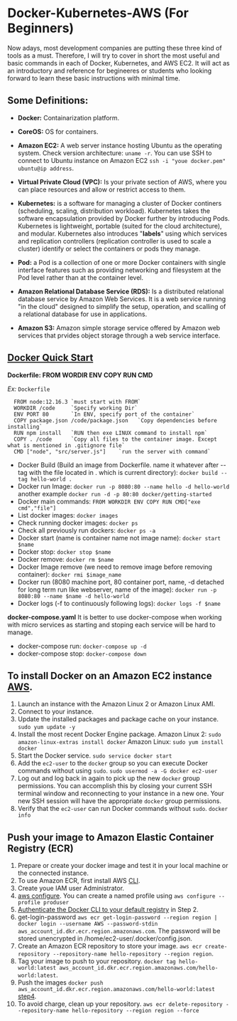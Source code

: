 # Docker-Kubernetes-AWS (For Beginners)
Now adays, most development companies are putting these three kind of tools as a must. Therefore, I will try to cover in short the most useful and basic commands in each of Docker, Kubernetes, and AWS EC2. It will act as an introductory and reference for begineeres or students who looking forward to learn these basic instructions with minimal time.



## Some Definitions:


* **Docker:**			Containarization platform.
* **CoreOS:**			OS for containers.
* **Amazon EC2:**     A web server instance hosting Ubuntu as the operating system. Check version architecture: `uname -r`. You can use SSH to connect to Ubuntu instance on Amazon EC2 `ssh -i "youe docker.pem" ubuntu@ip address`.
* **Virtual Private Cloud (VPC):** Is your private section of AWS, where you can place resources and allow or restrict access to them.

* **Kubernetes:** is a software for managing a cluster of Docker continers (scheduling, scaling, distribution workload). Kubernetes takes the software encapsulation provided by Docker further by introducing Pods. Kubernetes is lightweight, portable (suited for the cloud architecture), and modular. Kubernetes also introduces "**labels**" using which services and replication controllers (replication controller is used to scale a cluster) identify or select the containers or pods they manage.

* **Pod:** a Pod is a collection of one or more Docker containers with single interface features such as providing networking and filesystem at the Pod level rather than at the container level.
* **Amazon Relational Database Service (RDS):** Is a distributed relational database service by Amazon Web Services. It is a web service running "in the cloud" designed to simplify the setup, operation, and scalling of a relational database for use in applications.
* **Amazon S3:** Amazon simple storage service offered by Amazon web services that prvides object storage through a web service interface. 


## [Docker Quick Start](https://github.com/cyberphantom/Docker-Kubernetes-AWS/blob/main/docker.md)

**Dockerfile: FROM WORDIR ENV COPY RUN CMD**

*Ex:*
`Dockerfile`

      FROM node:12.16.3 `must start with FROM`
      WORKDIR /code     `Specify working Dir`
      ENV PORT 80       `In ENV, specify port of the container`
      COPY package.json /code/package.json   `Copy dependencies before installing`
      RUN npm install   `RUN then exe LINUX command to install npm`
      COPY . /code      `Copy all files to the container image. Except what is mentioned in .gitignore file`
      CMD ["node", "src/server.js"]    `run the server with command`

* Docker Build (Build an image from Dockerfile. name it whatever after --tag with the file located in . which is current directory): `docker build --tag hello-world .`
* Docker run Image: `docker run -p 8080:80 --name hello -d hello-world` another example
`docker run -d -p 80:80 docker/getting-started`
* Docker main commands: `FROM WORKDIR ENV COPY RUN CMD["exe cmd","file"]`
* List docker images: `docker images`
* Check running docker images: `docker ps`
* Check all previously run dockers: `docker ps -a`
* Docker start (name is container name not image name): `docker start $name`
* Docker stop: `docker stop $name`
* Docker remove: `docker rm $name`
* Docker Image remove (we need to remove image before removing container): `docker rmi $image_name`
* Docker run (8080 machine port, 80 container port, name, -d detached for long term run like webserver, name of the image): `docker run -p 8080:80 --name $name -d hello-world`
* Docker logs (-f to continuously following logs): `docker logs -f $name`

**docker-compose.yaml**
It is better to use docker-compose when working with micro services as starting and stoping each service will be hard to manage.

* docker-compose run: `docker-compose up -d`
* docker-compose stop: `docker-compose down`

## To install Docker on an Amazon EC2 instance [AWS](https://docs.aws.amazon.com/AmazonECS/latest/developerguide/docker-basics.html).

1. Launch an instance with the Amazon Linux 2 or Amazon Linux AMI.
2. Connect to your instance.
3. Update the installed packages and package cache on your instance. `sudo yum update -y`
4. Install the most recent Docker Engine package.
   Amazon Linux 2: `sudo amazon-linux-extras install docker`
   Amazon Linux: `sudo yum install docker`
5. Start the Docker service. `sudo service docker start`
6. Add the `ec2-user` to the `docker` group so you can execute Docker commands without using `sudo`. `sudo usermod -a -G docker ec2-user`
7. Log out and log back in again to pick up the new `docker` group permissions. You can accomplish this by closing your current SSH terminal window and reconnecting to your instance in a new one. Your new SSH session will have the appropriate `docker` group permissions. 
8. Verify that the `ec2-user` can run Docker commands without `sudo`. `docker info`

## Push your image to Amazon Elastic Container Registry (ECR)

1. Prepare or create your docker image and test it in your local machine or the connected instance.
2. To use Amazon ECR, first install AWS [CLI](https://docs.aws.amazon.com/AmazonECR/latest/userguide/get-set-up-for-amazon-ecr.html).
3. Create youe IAM user Administrator.
4. [aws configure](https://docs.aws.amazon.com/cli/latest/userguide/cli-configure-quickstart.html). You can create a named profile using `aws configure --profile produser`
5. [Authenticate the Docker CLI to your default registry](https://docs.aws.amazon.com/AmazonECR/latest/userguide/getting-started-cli.html) in Step 2.
6. get-login-password `aws ecr get-login-password --region region | docker login --username AWS --password-stdin aws_account_id.dkr.ecr.region.amazonaws.com`. The password will be stored unencrypted in /home/ec2-user/.docker/config.json.
7. Create an Amazon ECR repository to store your image. `aws ecr create-repository --repository-name hello-repository --region region`.
8. Tag your image to push to your repository. `docker tag hello-world:latest aws_account_id.dkr.ecr.region.amazonaws.com/hello-world:latest`.
9. Push the images `docker push aws_account_id.dkr.ecr.region.amazonaws.com/hello-world:latest` [step4](https://docs.aws.amazon.com/AmazonECR/latest/userguide/getting-started-cli.html).
10. To avoid charge, clean up your repository. `aws ecr delete-repository --repository-name hello-repository --region region --force`
